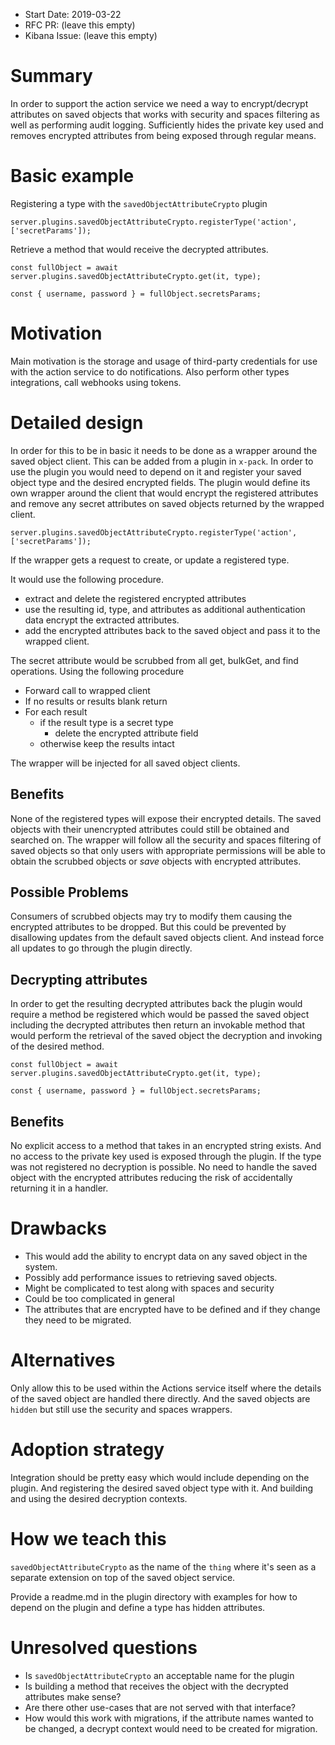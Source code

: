 - Start Date: 2019-03-22
- RFC PR: (leave this empty)
- Kibana Issue: (leave this empty)

# Summary

In order to support the action service we need a way to encrypt/decrypt
attributes on saved objects that works with security and spaces filtering as
well as performing audit logging. Sufficiently hides the private key used and
removes encrypted attributes from being exposed through regular means.

# Basic example

Registering a type with the `savedObjectAttributeCrypto` plugin

```JS
server.plugins.savedObjectAttributeCrypto.registerType('action', ['secretParams']);
```

Retrieve a method that would receive the decrypted attributes.

```JS
const fullObject = await server.plugins.savedObjectAttributeCrypto.get(it, type);

const { username, password } = fullObject.secretsParams;
```

# Motivation

Main motivation is the storage and usage of third-party credentials for use with
the action service to do notifications. Also perform other types integrations,
call webhooks using tokens.

# Detailed design

In order for this to be in basic it needs to be done as a wrapper around the
saved object client. This can be added from a plugin in `x-pack`. In order to
use the plugin you would need to depend on it and register your saved object
type and the desired encrypted fields. The plugin would define its own
wrapper around the client that would encrypt the registered attributes and
remove any secret attributes on saved objects returned by the wrapped client.

```JS
server.plugins.savedObjectAttributeCrypto.registerType('action', ['secretParams']);
```

If the wrapper gets a request to create, or update a registered type.

It would use the following procedure.
- extract and delete the registered encrypted attributes
- use the resulting id, type, and attributes as additional authentication data
  encrypt the extracted attributes.
- add the encrypted attributes back to the saved object and pass it to the
  wrapped client.

The secret attribute would be scrubbed from all get, bulkGet, and find
operations. Using the following procedure

- Forward call to wrapped client
- If no results or results blank return
- For each result
  - if the result type is a secret type
    - delete the encrypted attribute field
  - otherwise keep the results intact

The wrapper will be injected for all saved object clients.

## Benefits

None of the registered types will expose their encrypted details. The saved
objects with their unencrypted attributes could still be obtained and searched
on. The wrapper will follow all the security and spaces filtering of saved
objects so that only users with appropriate permissions will be able to obtain
the scrubbed objects or _save_ objects with encrypted attributes.

## Possible Problems

Consumers of scrubbed objects may try to modify them causing the encrypted
attributes to be dropped. But this could be prevented by disallowing updates
from the default saved objects client. And instead force all updates to go
through the plugin directly.

## Decrypting attributes

In order to get the resulting decrypted attributes back the plugin would require
a method be registered which would be passed the saved object including the
decrypted attributes then return an invokable method that would perform the
retrieval of the saved object the decryption and invoking of the desired method.

```JS
const fullObject = await server.plugins.savedObjectAttributeCrypto.get(it, type);

const { username, password } = fullObject.secretsParams;
```

## Benefits

No explicit access to a method that takes in an encrypted string exists. And no
access to the private key used is exposed through the plugin. If the type was not
registered no decryption is possible. No need to handle the saved object with
the encrypted attributes reducing the risk of accidentally returning it in a
handler.

# Drawbacks

- This would add the ability to encrypt data on any saved object in the system.
- Possibly add performance issues to retrieving saved objects.
- Might be complicated to test along with spaces and security
- Could be too complicated in general
- The attributes that are encrypted have to be defined and if they change they
  need to be migrated.

# Alternatives

Only allow this to be used within the Actions service itself where the details
of the saved object are handled there directly. And the saved objects are
`hidden` but still use the security and spaces wrappers.

# Adoption strategy

Integration should be pretty easy which would include depending on the plugin.
And registering the desired saved object type with it. And building and using
the desired decryption contexts.

# How we teach this

`savedObjectAttributeCrypto` as the name of the `thing` where it's seen as a separate
extension on top of the saved object service.

Provide a readme.md in the plugin directory with examples for how to depend on
the plugin and define a type has hidden attributes.

# Unresolved questions

- Is `savedObjectAttributeCrypto` an acceptable name for the plugin
- Is building a method that receives the object with the decrypted attributes
  make sense?
- Are there other use-cases that are not served with that interface?
- How would this work with migrations, if the attribute names wanted to be
  changed, a decrypt context would need to be created for migration.
